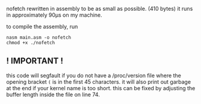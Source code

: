 nofetch rewritten in assembly to be as small as possible. (410 bytes)
it runs in approximately 90µs on my machine.

to compile the assembly, run
```
nasm main.asm -o nofetch
chmod +x ./nofetch
```
## ! IMPORTANT !
this code will segfault if you do not have a /proc/version file where the opening bracket `(` is in the first 45 characters.
it will also print out garbage at the end if your kernel name is too short.
this can be fixed by adjusting the buffer length inside the file on line 74.
